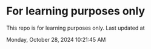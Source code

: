 # For learning purposes only
This repo is for learning purposes only.
Last updated at

Monday, October 28, 2024 10:21:45 AM

